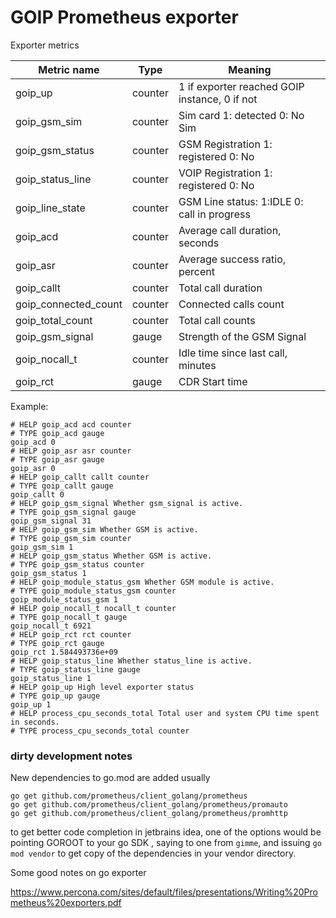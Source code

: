 # GOIP Prometheus exporter

Exporter metrics


|Metric name   |Type   |Meaning   |
|---|---|---|
|goip_up|counter|1 if exporter reached GOIP instance, 0 if not|
|goip_gsm_sim|counter|Sim card 1: detected 0: No Sim|
|goip_gsm_status|counter|GSM Registration 1: registered 0: No|
|goip_status_line|counter|VOIP Registration 1: registered 0: No|
|goip_line_state|counter|GSM Line status: 1:IDLE 0: call in progress|
|goip_acd|counter|Average call duration, seconds |
|goip_asr|counter|Average success ratio, percent|
|goip_callt|counter|Total call duration|
|goip_connected_count|counter|Connected calls count|
|goip_total_count|counter|Total call counts|
|goip_gsm_signal|gauge| Strength of the GSM Signal  |
|goip_nocall_t|counter|Idle time since last call, minutes|
|goip_rct|gauge|CDR Start time|


Example:

```
# HELP goip_acd acd counter
# TYPE goip_acd gauge
goip_acd 0
# HELP goip_asr asr counter
# TYPE goip_asr gauge
goip_asr 0
# HELP goip_callt callt counter
# TYPE goip_callt gauge
goip_callt 0
# HELP goip_gsm_signal Whether gsm_signal is active.
# TYPE goip_gsm_signal gauge
goip_gsm_signal 31
# HELP goip_gsm_sim Whether GSM is active.
# TYPE goip_gsm_sim counter
goip_gsm_sim 1
# HELP goip_gsm_status Whether GSM is active.
# TYPE goip_gsm_status counter
goip_gsm_status 1
# HELP goip_module_status_gsm Whether GSM module is active.
# TYPE goip_module_status_gsm counter
goip_module_status_gsm 1
# HELP goip_nocall_t nocall_t counter
# TYPE goip_nocall_t gauge
goip_nocall_t 6921
# HELP goip_rct rct counter
# TYPE goip_rct gauge
goip_rct 1.584493736e+09
# HELP goip_status_line Whether status_line is active.
# TYPE goip_status_line gauge
goip_status_line 1
# HELP goip_up High level exporter status
# TYPE goip_up gauge
goip_up 1
# HELP process_cpu_seconds_total Total user and system CPU time spent in seconds.
# TYPE process_cpu_seconds_total counter
```

### dirty development notes

New dependencies to go.mod are added usually
```
go get github.com/prometheus/client_golang/prometheus
go get github.com/prometheus/client_golang/prometheus/promauto
go get github.com/prometheus/client_golang/prometheus/promhttp
```

to get better code completion in jetbrains idea, one of the options would be
pointing GOROOT to your go SDK , saying to one from `gimme`, and issuing `go mod vendor`
to get copy of the dependencies in your vendor directory.

Some good notes on go exporter 

https://www.percona.com/sites/default/files/presentations/Writing%20Prometheus%20exporters.pdf

 
